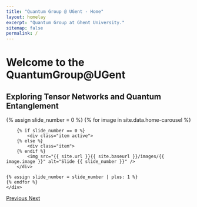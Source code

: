 ```yaml
---
title: "Quantum Group @ UGent - Home"
layout: homelay
excerpt: "Quantum Group at Ghent University."
sitemap: false
permalink: /
---
```


<h1>
Welcome to the QuantumGroup@UGent
</h1>
<h2>
Exploring Tensor Networks and Quantum Entanglement
</h2>
<div markdown="0" id="home-carousel" class="carousel slide" data-ride="carousel" data-interval="10000" data-pause="null" data-keyboard="true" >
    <!-- Menu -->
    <!--
    <ol class="carousel-indicators">
        {% assign slide_number = 0 %}
        {% for image in site.data.home-carousel %}
        {% if slide_number == 0 %}
            <li data-target="#home-carousel" data-slide-to="{{ slide_number }}" class="active"></li>
        {% else %}
        <li data-target="#home-carousel" data-slide-to="{{ slide_number }}"></li>
        {% endif %}
        {% assign slide_number = slide_number | plus: 1 %}
        {% endfor %}
    </ol>
    -->
    <!-- Items -->
    <div class="carousel-inner" markdown="0">
    {% assign slide_number = 0 %}
    {% for image in site.data.home-carousel %}

        {% if slide_number == 0 %}
            <div class="item active">
        {% else %}
            <div class="item">
        {% endif %}
            <img src="{{ site.url }}{{ site.baseurl }}/images/{{ image.image }}" alt="Slide {{ slide_number }}" />
        </div>

    {% assign slide_number = slide_number | plus: 1 %}
    {% endfor %}
    </div>
  <a class="left carousel-control" href="#home-carousel" role="button" data-slide="prev">
    <span class="glyphicon glyphicon-chevron-left" aria-hidden="true"></span>
    <span class="sr-only">Previous</span>
  </a>
  <a class="right carousel-control" href="#home-carousel" role="button" data-slide="next">
    <span class="glyphicon glyphicon-chevron-right" aria-hidden="true"></span>
    <span class="sr-only">Next</span>
  </a>
</div>
